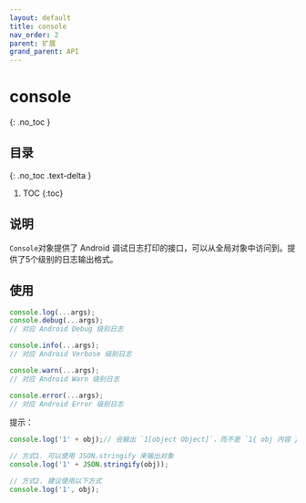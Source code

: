 ```yaml
---
layout: default
title: console
nav_order: 2
parent: 扩展
grand_parent: API
---
```


# console

{: .no_toc }

## 目录

{: .no_toc .text-delta }

1. TOC
{:toc}

## 说明
`Console`对象提供了 Android 调试日志打印的接口，可以从全局对象中访问到。提供了5个级别的日志输出格式。

## 使用
```javascript
console.log(...args);
console.debug(...args);
// 对应 Android Debug 级别日志

console.info(...args);
// 对应 Android Verbose 级别日志

console.warn(...args);
// 对应 Android Warn 级别日志

console.error(...args);
// 对应 Android Error 级别日志
```

提示：
```javascript
console.log('1' + obj);// 会输出 `1[object Object]`，而不是 `1{ obj 内容 }}`

// 方式1. 可以使用 JSON.stringify 来输出对象
console.log('1' + JSON.stringify(obj));

// 方式2. 建议使用以下方式
console.log('1', obj);
```

